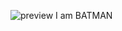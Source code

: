 ![preview](https://github.com/user-attachments/assets/07e5b86f-5315-43d5-b331-e49f1f0956bf)
I am BATMAN

